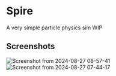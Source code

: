 # Spire
A very simple particle physics sim
WIP

## Screenshots
![Screenshot from 2024-08-27 08-57-41](https://github.com/user-attachments/assets/4b82d308-4e1a-4d5a-9810-10fbbccf3ae2)
![Screenshot from 2024-08-27 07-44-17](https://github.com/user-attachments/assets/89906cac-622c-4921-a319-7c08d5166477)
